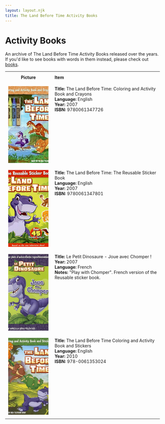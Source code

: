 ```yaml
---
layout: layout.njk
title: The Land Before Time Activity Books
---
```


# Activity Books

An archive of The Land Before Time Activity Books released over the years. If you'd like to see books with words in them instead, please check out [books](/media/books).

<div class="table-wrapper">
  <div class="responsive-row">
<table>
  <tr>
    <th style="width:20%; vertical-align:top; padding:10px;">
      <strong>Picture</strong>
    </th>
    <th style="text-align: left; padding:10px;">
      <strong>Item</strong>
    </th>
  </tr>
  <tr>
    <td style="width:30%; text-align: center; vertical-align:top; padding:10px;">
            <a href="/images/media/books/coloringbookandcrayons.jpg" data-lightbox="books" data-title="The Land Before Time: Coloring and Activity Book and Crayons">
    <div class="img-box">
        <img loading="lazy" src="/images/media/books/coloringbookandcrayons.jpg" alt="The Land Before Time: Coloring and Activity Book and Crayons"
            style="height:250px; object-fit:cover;" />
      </a>
    </td>
    <td style="vertical-align:top; padding:10px;">
      <strong>Title:</strong> The Land Before Time: Coloring and Activity Book and Crayons <br/>
      <strong>Language:</strong> English<br/>
      <strong>Year:</strong> 2007<br/>
      <strong>ISBN:</strong> 9780061347726<br/>
    </td>
  </tr>

    
  <tr>
    <td style="width:30%; text-align: center; vertical-align:top; padding:10px;">
            <a href="/images/media/books/reusablestickerbook.jpg" data-lightbox="books" data-title="The Land Before Time: The Reusable Sticker Book">
    <div class="img-box">
        <img loading="lazy" src="/images/media/books/reusablestickerbook.jpg" alt="The Land Before Time: The Reusable Sticker Book"
            style="height:250px; object-fit:cover;" />
      </a>
    </td>
    <td style="vertical-align:top; padding:10px;">
      <strong>Title:</strong> The Land Before Time: The Reusable Sticker Book<br/>
      <strong>Language:</strong> English<br/>
      <strong>Year:</strong> 2007<br/>
      <strong>ISBN:</strong> 9780061347801<br/>
    </td>
  </tr>
  <tr>
    <td style="width:30%; text-align: center; vertical-align:top; padding:10px;">
      <a href="/images/media/books/fr_joueravecchomper.jpg" data-lightbox="books" data-title="Le Petit Dinosaure - Joue avec Chomper !">
        <div class="img-box">
          <img loading="lazy" src="/images/media/books/fr_joueravecchomper.jpg" alt="Le Petit Dinosaure - Joue avec Chomper !" style="height:250px; object-fit:cover;" />
        </div>
      </a>
    </td>
    <td style="vertical-align:top; padding:10px;">
      <strong>Title:</strong> Le Petit Dinosaure - Joue avec Chomper !<br/>
      <strong>Year:</strong> 2007<br/>
      <strong>Language:</strong> French<br/>
      <strong>Notes:</strong> "Play with Chomper". French version of the  Reusable sticker book.<br/>
    </td>
  </tr>
  <tr>
    <td style="width:30%; text-align: center; vertical-align:top; padding:10px;">
            <a href="/images/media/books/coloringandactivitybook.jpg" data-lightbox="books" data-title="The Land Before Time Coloring and Activity Book and Stickers ">
    <div class="img-box">
        <img loading="lazy" src="/images/media/books/coloringandactivitybook.jpg" alt="The Land Before Time Coloring and Activity Book and Stickers "
            style="height:250px; object-fit:cover;" />
      </a>
    </td>
    <td style="vertical-align:top; padding:10px;">
      <strong>Title:</strong> The Land Before Time Coloring and Activity Book and Stickers <br/>
      <strong>Language:</strong> English<br/>
      <strong>Year:</strong> 2010<br/>
      <strong>ISBN:</strong> 978-0061353024<br/>
    </td>
  </tr>

</table>
</div>
</div>